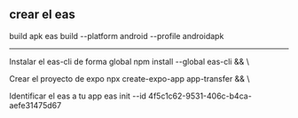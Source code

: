 crear el eas
----

build apk
eas build --platform android --profile androidapk



----------------
Instalar el eas-cli de forma global
npm install --global eas-cli && \

Crear el proyecto de expo
npx create-expo-app app-transfer && \

Identificar el eas a tu app
eas init --id 4f5c1c62-9531-406c-b4ca-aefe31475d67